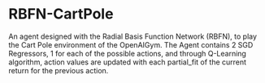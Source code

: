 # RBFN-CartPole
An agent designed with the Radial Basis Function Network (RBFN), to play the Cart Pole environment of the OpenAIGym. The Agent contains 2 SGD Regressors, 1 for each of the possible actions, and through Q-Learning algorithm, action values are updated with each partial_fit of the current return for the previous action.
